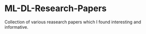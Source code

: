 # ML-DL-Research-Papers
Collection of various reasearch papers which I found interesting and informative.
